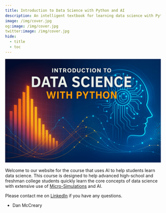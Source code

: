 ```yaml
---
title: Introduction to Data Science with Python and AI
description: An intelligent textbook for learning data science with Python and AI with a focus on interactive simulations.
image: /img/cover.jpg
og:image: /img/cover.jpg
twitter:image: /img/cover.jpg
hide:
  - title
  - toc
---
```

<!-- Hide the title since it is in the cover-->
<style>
.md-content__inner h1 {display: none !important;}
</style>

![](img/cover.png)

Welcome to our website for the course that uses AI to
help students learn data science.  This course is designed to help
advanced high-school and freshman college students quickly learn
the core concepts of data science with extensive use of [Micro-Simulations](./glossary.md/#microsimulation)
and AI.

Please contact me on [LinkedIn](https://www.linkedin.com/in/danmccreary/) if you have any questions.

- Dan McCreary